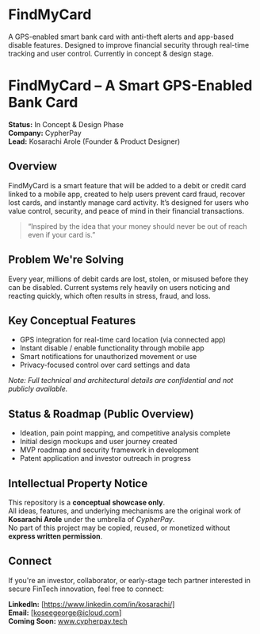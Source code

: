 # FindMyCard
A GPS-enabled smart bank card with anti-theft alerts and app-based disable features. Designed to improve financial security through real-time tracking and user control. Currently in concept &amp; design stage.
# FindMyCard – A Smart GPS-Enabled Bank Card

**Status:** In Concept & Design Phase  
**Company:** CypherPay  
**Lead:** Kosarachi Arole (Founder & Product Designer)


##  Overview

FindMyCard is a smart feature that will be added to a debit or credit card linked to a mobile app, created to help users prevent card fraud, recover lost cards, and instantly manage card activity. It’s designed for users who value control, security, and peace of mind in their financial transactions.

> “Inspired by the idea that your money should never be out of reach even if your card is.”



##  Problem We're Solving

Every year, millions of debit cards are lost, stolen, or misused before they can be disabled. Current systems rely heavily on users noticing and reacting quickly, which often results in stress, fraud, and loss.



##  Key Conceptual Features

- GPS integration for real-time card location (via connected app)
- Instant disable / enable functionality through mobile app
- Smart notifications for unauthorized movement or use
- Privacy-focused control over card settings and data

*Note: Full technical and architectural details are confidential and not publicly available.*



##  Status & Roadmap (Public Overview)

-  Ideation, pain point mapping, and competitive analysis complete
- Initial design mockups and user journey created
-  MVP roadmap and security framework in development
-  Patent application and investor outreach in progress



## Intellectual Property Notice

This repository is a **conceptual showcase only**.  
All ideas, features, and underlying mechanisms are the original work of **Kosarachi Arole** under the umbrella of *CypherPay*.  
No part of this project may be copied, reused, or monetized without **express written permission**.



##  Connect

If you're an investor, collaborator, or early-stage tech partner interested in secure FinTech innovation, feel free to connect:

**LinkedIn:** [https://www.linkedin.com/in/kosarachi/]  
**Email:** [koseegeorge@icloud.com]  
**Coming Soon:** www.cypherpay.tech
